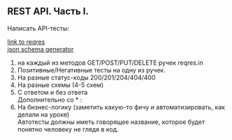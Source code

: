 ## REST API. Часть I.

Написать API-тесты:

[link to reqres](https://reqres.in/)  
[json schema generator](https://www.liquid-technologies.com/online-json-to-schema-converter)

1. на каждый из методов GET/POST/PUT/DELETE ручек reqres.in
2. Позитивные/Негативные тесты на одну из ручек.
3. На разные статус-коды 200/201/204/404/400
4. На разные схемы (4-5 схем)
5. С ответом и без ответа  
   Дополнительно со * :
6. На бизнес-логику (заметить какую-то фичу и автоматизировать, как делали на уроке)  
   Автотесты должны иметь говорящее название, которое будет понятно человеку не глядя в код.
